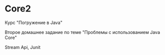 # Core2
Курс "Погружение в Java"

Второе домашнее задание по теме "Проблемы с использованием Java Core"

Stream Api, Junit
